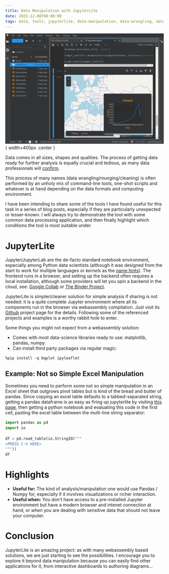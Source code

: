```yaml
---
title: Data Manipulation with JupyterLite
date: 2022-12-08T00:00:00
tags: data, tools, jupyterlite, data-manipulation, data-wrangling, data-munging, webassembly
---
```


![&nbsp;](/images/jupyterlite.png "JupyterLite screenshot"){ width=400px .center }

Data comes in all sizes, shapes and qualities. The process of getting data ready
for further analysis is equally crucial and tedious, as many data professionals
will [confirm](https://forbes.com/sites/gilpress/2016/03/23/data-preparation-most-time-consuming-least-enjoyable-data-science-task-survey-says/).

This process of many names (data wrangling/munging/cleaning) is often performed
by an unholy mix of command-line tools, one-shot scripts and whatever is at hand
depending on the data formats and computing environment.

I have been intending to share some of the tools I have found useful for this
task in a series of blog posts, especially if they are particularly
unexpected or lesser-known. I will always try to demonstrate the tool with some
common data processing application, and then finally highlight which
conditions the tool is most suitable under.

# JupyterLite

Jupyter/JupyterLab are the de-facto standard notebook environment, especially
among Python data scientists (although it was designed from the start to work
for multiple languages or _kernels_ as the [name
hints](https://blog.jupyter.org/i-python-you-r-we-julia-baf064ca1fb6)). The
frontend runs in a browser, and
setting up the backend often
requires a local installation, although some providers will let you spin a
backend in the cloud, see: [Google
Collab](https://colab.research.google.com/) or [The Binder
Project](https://mybinder.org/).

JupyterLite is simpler/cleaner solution for simple analysis if sharing is not
needed: it is a quite complete Jupyter environment where all its components
run in the browser via webassembly compilation. Just visit its
[Github](https://github.com/jupyterlite/jupyterlite) project page for the
details. Following some of the referenced projects and examples is a worthy
rabbit hole to enter.

Some things you might not expect from a webassembly solution:

- Comes with most data-science libraries ready to use: matplotlib, pandas, numpy.
- Can install third party packages via regular magic:
```
%pip install -q bqplot ipyleaflet
```

## Example: Not so Simple Excel Manipulation

Sometimes you need to perform some not so simple manipulation in an Excel sheet
that outgrows pivot tables but is kind of the bread and butter of pandas. Since
copying an excel table defaults to a tabbed-separated string, getting a pandas
dataframe is as easy as firing up jupyterlite by visiting [this
page](https://jupyterlite.github.io/demo/lab/index.html), then getting a python
notebook and evaluating this code in the first cell, pasting the excel table
between the multi-line string separator:

```python
import pandas as pd
import io

df = pd.read_table(io.StringIO("""
<PRESS C-V HERE>
"""))
df
```
# Highlights

- **Useful for:** The kind of analysis/manipulation one would use Pandas / Numpy
  for, especially if it involves visualizations or richer interaction.
- **Useful when:** You don't have access to a pre-installed Jupyter environment but
  have a modern browser and intenet connection at hand, or when you are dealing
  with sensitive data that should not leave your computer.

# Conclusion

JupyterLite is an amazing project: as with many webassembly based solutions, we
are just starting to see the possibilities. I encourage you to explore it
beyond data manipulation because you can easily find other applications for it,
from interactive dashboards to authoring diagrams...
